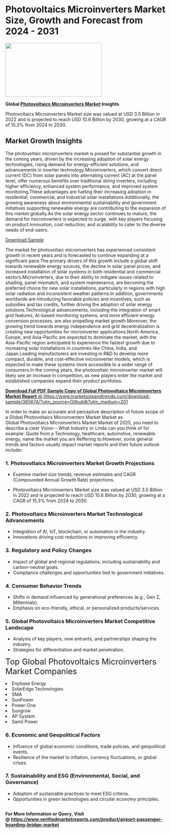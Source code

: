 <H1>Photovoltaics Microinverters Market Size, Growth and Forecast from 2024 - 2031</H1><img class="aligncenter size-medium wp-image-584254" src="https://thirdeyenews.in/wp-content/uploads/2024/09/Global-Market-Research-300x168.jpeg" alt="" width="300" height="168" /><p><strong>Global&nbsp;<a href="https://www.marketsizeandtrends.com/download-sample/365674/?utm_source=Github8j?utm_medium=201">Photovoltaics Microinverters Market</a> Insights</strong></p><p>Photovoltaics Microinverters Market size was valued at USD 3.5 Billion in 2022 and is projected to reach USD 10.6 Billion by 2030, growing at a CAGR of 15.3% from 2024 to 2030.</p><p><h2>Market Growth Insights</h2> <p>The photovoltaic microinverters market is poised for substantial growth in the coming years, driven by the increasing adoption of solar energy technologies, rising demand for energy-efficient solutions, and advancements in inverter technology.Microinverters, which convert direct current (DC) from solar panels into alternating current (AC) at the panel level, offer numerous benefits over traditional string inverters, including higher efficiency, enhanced system performance, and improved system monitoring.These advantages are fueling their increasing adoption in residential, commercial, and industrial solar installations.Additionally, the growing awareness about environmental sustainability and government initiatives supporting renewable energy are contributing to the expansion of this market globally.As the solar energy sector continues to mature, the demand for microinverters is expected to surge, with key players focusing on product innovation, cost reduction, and scalability to cater to the diverse needs of end-users.</p> <p><a href="#">Download Sample</a></p> <p>The market for photovoltaic microinverters has experienced consistent growth in recent years and is forecasted to continue expanding at a significant pace.The primary drivers of this growth include a global shift towards renewable energy sources, the decline in solar panel prices, and increased installation of solar systems in both residential and commercial sectors.Microinverters, due to their ability to mitigate issues related to shading, panel mismatch, and system maintenance, are becoming the preferred choice for new solar installations, particularly in regions with high solar radiation and inconsistent weather patterns.In addition, governments worldwide are introducing favorable policies and incentives, such as subsidies and tax credits, further driving the adoption of solar energy solutions.Technological advancements, including the integration of smart grid features, AI-based monitoring systems, and more efficient energy conversion processes, are also propelling market growth.Moreover, the growing trend towards energy independence and grid decentralization is creating new opportunities for microinverter applications.North America, Europe, and Asia-Pacific are expected to dominate the market, with the Asia-Pacific region anticipated to experience the fastest growth due to increasing solar installations in countries like China, India, and Japan.Leading manufacturers are investing in R&D to develop more compact, durable, and cost-effective microinverter models, which is expected to make these systems more accessible to a wider range of consumers.In the coming years, the photovoltaic microinverter market will likely see an increase in competition, as new players enter the market and established companies expand their product portfolios.<p><a href="#"></p><p><span class=""><strong>Download Full PDF Sample Copy of Global Photovoltaics Microinverters Market Report</strong> @ <a href="https://www.marketsizeandtrends.com/download-sample/365674/?utm_source=Github8j?utm_medium=201" target="_blank">https://www.marketsizeandtrends.com/download-sample/365674/?utm_source=Github8j?utm_medium=201</a></span></p><p>In order to make an accurate and perceptive description of future scope of a Global&nbsp;Photovoltaics Microinverters Market Market as Global&nbsp;Photovoltaics Microinverters Market Market of 2025, you need to describe a clear Vision &ndash; What Industry or Linda can you think of for example: Quote from a Technology, healthcare, automotive, renewable energy, name the market you are Reffering to.However, some general trends and factors usually impact market reports and their future outlook include:</p><h3>1.&nbsp;<strong>Photovoltaics Microinverters Market Growth Projections</strong></h3><ul><li>Examine market size trends, revenue estimates and CAGR (Compounded Annual Growth Rate) projections.</li><li><p>Photovoltaics Microinverters Market size was valued at USD 3.5 Billion in 2022 and is projected to reach USD 10.6 Billion by 2030, growing at a CAGR of 15.3% from 2024 to 2030.</p></li></ul><h3>2.&nbsp;<strong>Photovoltaics Microinverters Market Technological Advancements</strong></h3><ul><li>Integration of AI, IoT, blockchain, or automation in the industry.</li><li>Innovations driving cost reductions or improving efficiency.</li></ul><h3>3.&nbsp;<strong>Regulatory and Policy Changes</strong></h3><ul><li>Impact of global and regional regulations, including sustainability and carbon-neutral goals.</li><li>Compliance challenges and opportunities tied to government initiatives.</li></ul><h3>4.&nbsp;<strong>Consumer Behavior Trends</strong></h3><ul><li>Shifts in demand influenced by generational preferences (e.g., Gen Z, Millennials).</li><li>Emphasis on eco-friendly, ethical, or personalized products/services.</li></ul><h3>5.&nbsp;<strong>Global Photovoltaics Microinverters Market Competitive Landscape</strong></h3><ul><li>Analysis of key players, new entrants, and partnerships shaping the industry.</li><li>Strategies for differentiation and market penetration.</li></ul><p data-pm-slice="1 1 []"><span style="color: inherit; font-family: inherit; font-size: 25px;">Top Global Photovoltaics Microinverters Market Companies</span></p><div class="" data-test-id=""><p><li>Enphase Energy</li><li> SolarEdge Technologies</li><li> SMA</li><li> SunPower</li><li> Power-One</li><li> Sungrow</li><li> AP System</li><li> Samil Power</li></p></div><h3>6.&nbsp;<strong>Economic and Geopolitical Factors</strong></h3><ul><li>Influence of global economic conditions, trade policies, and geopolitical events.</li><li>Resilience of the market to inflation, currency fluctuations, or global crises.</li></ul><h3>7.&nbsp;<strong>Sustainability and ESG (Environmental, Social, and Governance)</strong></h3><ul><li>Adoption of sustainable practices to meet ESG criteria.</li><li>Opportunities in green technologies and circular economy principles.</li></ul><h2><strong style="font-size: 14px;">For More Information or Query, Visit @&nbsp;</strong><a style="background-color: #ffffff; font-size: 14px;" href="https://www.marketsizeandtrends.com/report/photovoltaics-microinverters-market/" target="_blank">https://www.verifiedmarketreports.com/product/airport-passenger-boarding-bridge-market</a></h2>